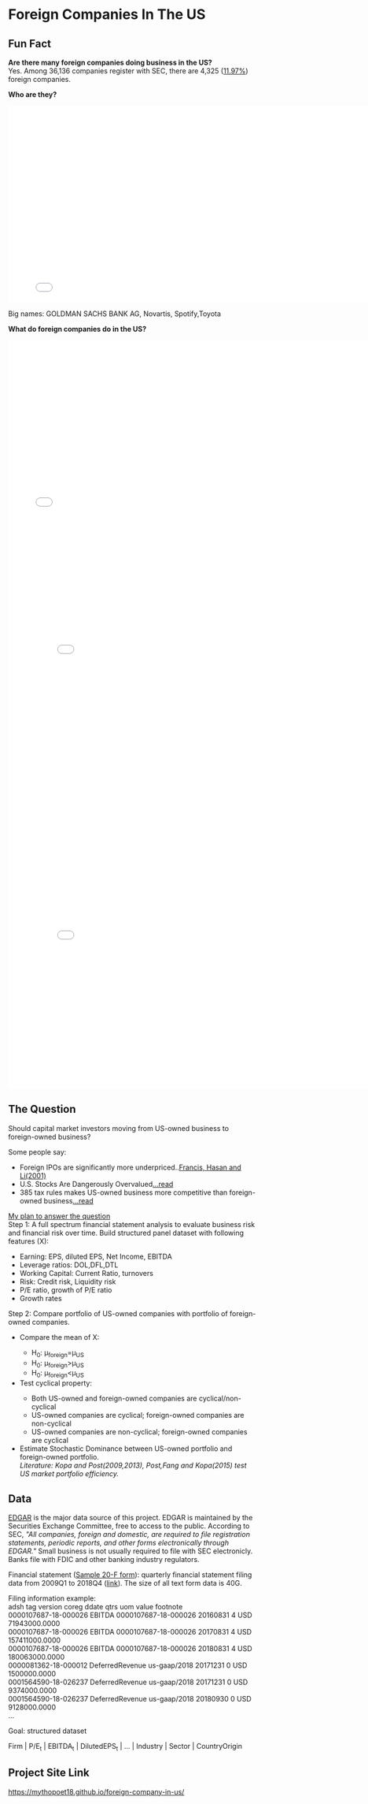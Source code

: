 # Foreign Companies In The US

## Fun Fact

<b> Are there many foreign companies doing business in the US? </b> <br>
  Yes. Among 36,136 companies register with SEC, there are 4,325 ([11.97%](https://placehold.it/15/c5f015/000000?text=+)) foreign companies.

<b> Who are they? </b>
<iframe width="800" height="400" frameborder="0" scrolling="no" src="//plot.ly/~mythopoet/6.embed"></iframe>

Big names:  GOLDMAN SACHS BANK AG, Novartis, Spotify,Toyota

<b> What do foreign companies do in the US? </b>
<iframe width="800" height="360" frameborder="0" scrolling="no" src="//plot.ly/~mythopoet/8.embed"></iframe>
<iframe width="800" height="580" frameborder="0" scrolling="no" src="//plot.ly/~mythopoet/12.embed"></iframe>
<iframe width="800" height="580" frameborder="0" scrolling="no" src="//plot.ly/~mythopoet/10.embed"></iframe>

## The Question
Should capital market investors moving from US-owned business to foreign-owned business? 


Some people say:<br>
  <ul type="disc">
  <li>Foreign IPOs are significantly more underpriced..<a href="https://www.researchgate.net/publication/229521875_Underpricing_of_Foreign_and_Domestic_IPOs_in_the_US_Market_Empirical_Evidence">Francis, Hasan and Li(2001)</a></li>
  
  <li>U.S. Stocks Are Dangerously Overvalued<a href="https://www.forbes.com/sites/jamesberman/2018/10/04/time-to-buy-the-emerging-markets/#2371a35960c2">...read</a></li>
  
  <li>385 tax rules makes US-owned business more competitive than foreign-owned business<a href="https://www.brookings.edu/blog/up-front/2017/08/10/the-385-tax-rules-make-american-businesses-more-competitive-treasury-should-keep-them/">...read</a></li>
  </ul>
  

[My plan to answer the question](https://placehold.it/15/c5f015/000000?text=+)<br>
  Step 1: A full spectrum financial statement analysis to evaluate business risk and financial risk over time. Build structured panel dataset with following features (X):<br>
  <ul type="disc">
  <li>Earning: EPS, diluted EPS, Net Income, EBITDA</li>
  <li>Leverage ratios: DOL,DFL,DTL</li>
  <li>Working Capital: Current Ratio, turnovers</li>
  <li>Risk: Credit risk, Liquidity risk</li>
  <li>P/E ratio, growth of P/E ratio</li>
  <li>Growth rates</li>
  </ul>
  
  Step 2: Compare portfolio of US-owned companies with portfolio of foreign-owned companies.
  <ul type="disc">
  <li>Compare the mean of X:</li>
     <ul type="bullet">
     <li>H<sub>0</sub>: &mu;<sub>foreign</sub>=&mu;<sub>US</sub></li>
     <li>H<sub>0</sub>: &mu;<sub>foreign</sub>>&mu;<sub>US</sub></li>
     <li>H<sub>0</sub>: &mu;<sub>foreign</sub><&mu;<sub>US</sub></li>
     </ul>   
  <li>Test cyclical property: </li>
     <ul type="bullet">
     <li>Both US-owned and foreign-owned companies are cyclical/non-cyclical</li>
     <li>US-owned companies are cyclical; foreign-owned companies are non-cyclical</li>
     <li>US-owned companies are non-cyclical; foreign-owned companies are cyclical</li>
     </ul>  
  <li>Estimate Stochastic Dominance between US-owned portfolio and foreign-owned portfolio.<br> 
    <i>Literature: Kopa and Post(2009,2013), Post,Fang and Kopa(2015) test US market portfolio efficiency.</i> </li>
  </ul>
  
## Data

<a href="https://www.sec.gov/edgar/searchedgar/companysearch.html">EDGAR</a> is the major data source of this project. EDGAR is maintained by the Securities Exchange Committee, free to access to the public. According to SEC,<i> "All companies, foreign and domestic, are required to file registration statements, periodic reports, and other forms electronically through EDGAR."</i> Small business is not usually required to file with SEC electronicly. Banks file with FDIC and other banking industry regulators. 


Financial statement (<a href="https://www.sec.gov/Archives/edgar/data/1639920/000156459019002688/ck0001639920-20f_20181231.htm#ITEM_8_INFORMATION_FINANCIAL">Sample 20-F form</a>): quarterly financial statement filing data from 2009Q1 to 2018Q4 (<a href="https:https://www.sec.gov/dera/data/financial-statement-data-sets.html">link</a>). The size of all text form data is 40G.


Filing information example:<br>
adsh	tag	version	coreg	ddate	qtrs	uom	value	footnote<br>
0000107687-18-000026	EBITDA	0000107687-18-000026		20160831	4	USD	71943000.0000	<br>
0000107687-18-000026	EBITDA	0000107687-18-000026		20170831	4	USD	157411000.0000	<br>
0000107687-18-000026	EBITDA	0000107687-18-000026		20180831	4	USD	180063000.0000	<br>
0000081362-18-000012	DeferredRevenue	us-gaap/2018		20171231	0	USD	1500000.0000	<br>
0001564590-18-026237	DeferredRevenue	us-gaap/2018		20171231	0	USD	9374000.0000	<br>
0001564590-18-026237	DeferredRevenue	us-gaap/2018		20180930	0	USD	9128000.0000	<br>
... <br>

Goal: structured dataset<br>

Firm | P/E<sub>t</sub> |  EBITDA<sub>t</sub> |  DilutedEPS<sub>t</sub>  |  ...  | Industry  | Sector |  CountryOrigin   


## Project Site Link
https://mythopoet18.github.io/foreign-company-in-us/
